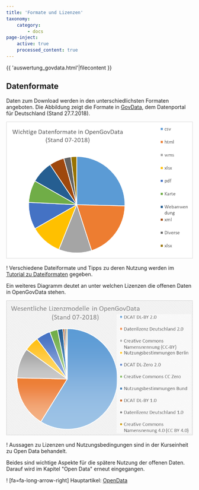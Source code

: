 ```yaml
---
title: 'Formate und Lizenzen'
taxonomy:
    category:
        - docs
page-inject:
    active: true
    processed_content: true
---
```


<!--"[plugin:page-inject](http://localhost:2030/openx/vorlesung/open-govdata/formate/auswertung_govdata.html)-->


{{ 'auswertung_govdata.html'|filecontent }}

<!--<iframe src="formate/auswertung_govdata.html"></iframe>-->

## Datenformate

Daten zum Download werden in den unterschiedlichsten Formaten angeboten. Die Abbildung zeigt die Formate in [GovData](https://www.govdata.de/), dem Datenportal für Deutschland (Stand 27.7.2018).

![](OGDFormate.png?lightbox=800&resize=300&classes=caption "Gängige Datenformate")

! Verschiedene Dateiformate und Tipps zu deren Nutzung werden im [Tutorial zu Dateiformaten](https://learn.opengeoedu.de/tutorials/OGE-Tutorial_Dateiformate.pdf?target=_blank) gegeben.

Ein weiteres Diagramm deutet an unter welchen Lizenzen die offenen Daten in OpenGovData stehen.

![](OGDLizenzen.png?lightbox=800&resize=300&classes=caption "Gängige Lizenzen")

! Aussagen zu Lizenzen und Nutzungsbedingungen sind in der Kurseinheit zu Open Data behandelt.

Beides sind wichtige Aspekte für die spätere Nutzung der offenen Daten. Darauf wird im Kapitel "Open Data" erneut eingegangen.

! [fa=fa-long-arrow-right] Hauptartikel: [OpenData](/opendata)
